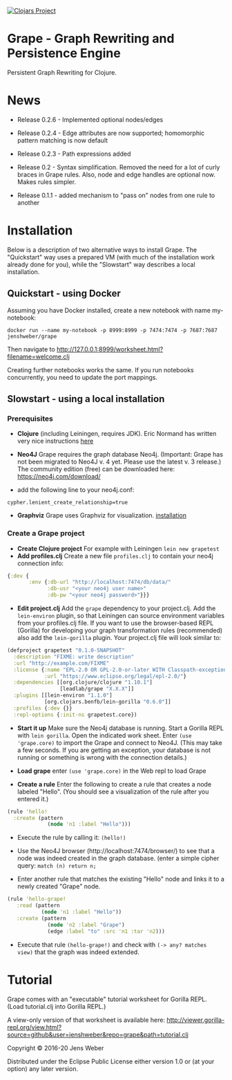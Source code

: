 [![Clojars Project](https://img.shields.io/clojars/v/leadlab/grape.svg)](https://clojars.org/leadlab/grape)

# Grape - Graph Rewriting and Persistence Engine 

Persistent Graph Rewriting for Clojure.

# News

* Release 0.2.6 - Implemented optional nodes/edges

* Release 0.2.4 - Edge attributes are now supported; homomorphic pattern matching is now default

* Release 0.2.3 - Path expressions added

* Release 0.2 - Syntax simplification. Removed the need for a lot of curly braces in Grape rules. Also, node and edge handles are optional now. Makes rules simpler.

* Release 0.1.1 - added mechanism to "pass on" nodes from one rule to another

# Installation

Below is a description of two alternative ways to install Grape. The "Quickstart" way uses a prepared VM (with much of the installation work already done for you), while the "Slowstart" way describes a local installation.

## Quickstart - using Docker

Assuming you have Docker installed, create a new notebook with name my-notebook:

``docker run --name my-notebook -p 8999:8999 -p 7474:7474 -p 7687:7687  jenshweber/grape``

Then navigate to http://127.0.0.1:8999/worksheet.html?filename=welcome.clj

Creating further notebooks works the same. If you run notebooks concurrently, you need to update the port mappings. 

## Slowstart - using a local installation

### Prerequisites

* **Clojure** (including Leiningen, requires JDK). Eric Normand has written very nice instructions [here](https://purelyfunctional.tv/guide/how-to-install-clojure/)
* **Neo4J** Grape requires the graph database Neo4j. (Important: Grape has not been migrated to Neo4J v. 4 yet. Please use the latest v. 3 release.) The community edition (free) can be downloaded here: https://neo4j.com/download/

* add the following line to your neo4j.conf:
```
cypher.lenient_create_relationship=true
```

* **Graphviz** Grape uses Graphviz for visualization. [installation](https://graphviz.gitlab.io/download/)

### Create a Grape project
* **Create Clojure project** For example with Leiningen ``lein new grapetest``
* **Add profiles.clj** Create a new file ``profiles.clj`` to contain your neo4j connection info:

```clojure
{:dev {
       :env {:db-url "http://localhost:7474/db/data/"
             :db-usr "<your neo4j user name>"
             :db-pw "<your neo4j password>"}}}
```

* **Edit project.clj** Add the `grape` dependency to your project.clj. Add the `lein-environ` plugin, so that Leiningen can source environment variables from your profiles.clj file. If you want to use the browser-based REPL (Gorilla) for developing your graph transformation rules (recommended) also add the `lein-gorilla` plugin. Your project.clj file will look similar to:

```clojure
(defproject grapetest "0.1.0-SNAPSHOT"
  :description "FIXME: write description"
  :url "http://example.com/FIXME"
  :license {:name "EPL-2.0 OR GPL-2.0-or-later WITH Classpath-exception-2.0"
            :url "https://www.eclipse.org/legal/epl-2.0/"}
  :dependencies [[org.clojure/clojure "1.10.1"]
                 [leadlab/grape "X.X.X"]]
  :plugins [[lein-environ "1.1.0"]
            [org.clojars.benfb/lein-gorilla "0.6.0"]]
  :profiles {:dev {}}
  :repl-options {:init-ns grapetest.core})
```
* **Start it up** Make sure the Neo4j database is running. Start a Gorilla REPL with `lein gorilla`. Open the indicated work sheet. Enter `(use 'grape.core)` to import the Grape and connect to Neo4J. (This may take a few seconds. If you are getting an exception, your database is not running or something is wrong with the connection details.)

* **Load grape** enter `(use 'grape.core)` in the Web repl to load Grape

* **Create a rule** Enter the following to create a rule that creates a node labeled "Hello". (You should see a visualization of the rule after you entered it.)

```clojure
(rule 'hello!
  :create (pattern
             (node 'n1 :label "Hello")))
```

* Execute the rule by calling it: `(hello!)`

* Use the Neo4J browser (http://localhost:7474/browser/) to see that a node was indeed created in the graph database. (enter a simple cipher query: `match (n) return n;`

* Enter another rule that matches the existing "Hello" node and links it to a newly created "Grape" node.

```clojure
(rule 'hello-grape!
   :read (pattern
           (node 'n1 :label "Hello"))
   :create (pattern
             (node 'n2 :label "Grape")
             (edge :label "to" :src 'n1 :tar 'n2)))
```

* Execute that rule `(hello-grape!)` and check with ```(-> any? matches view)``` that the graph was indeed extended.

# Tutorial

Grape comes with an "executable" tutorial worksheet for Gorilla REPL. (Load tutorial.clj into Gorilla REPL.)

A view-only version of that worksheet is available here:
http://viewer.gorilla-repl.org/view.html?source=github&user=jenshweber&repo=grape&path=tutorial.clj



Copyright © 2016-20 Jens Weber

Distributed under the Eclipse Public License either version 1.0 or (at
your option) any later version.
